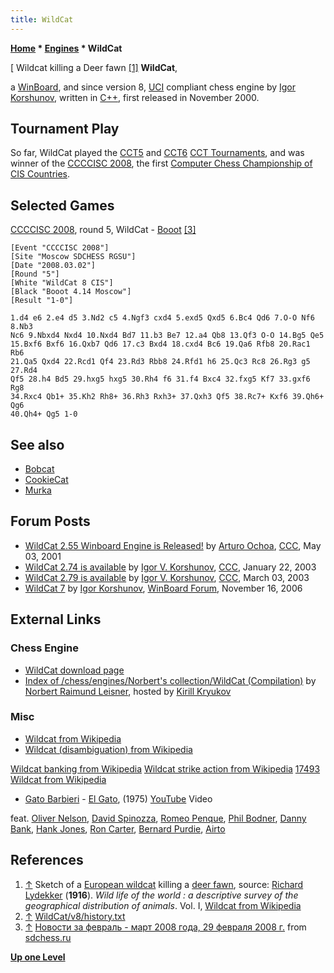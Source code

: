 ```yaml
---
title: WildCat
---
```

**[Home](Home "Home") \* [Engines](Engines "Engines") \* WildCat**



[ Wildcat killing a Deer fawn <a id="cite-note-1" href="#cite-ref-1">[1]</a>
**WildCat**,  

a [WinBoard](WinBoard "WinBoard"), and since version 8, [UCI](UCI "UCI") compliant chess engine by [Igor Korshunov](Igor_Korshunov "Igor Korshunov"), written in [C++](Cpp "Cpp"), first released in November 2000. 



## Tournament Play


So far, WildCat played the [CCT5](CCT5 "CCT5") and [CCT6](CCT6 "CCT6") [CCT Tournaments](CCT_Tournaments "CCT Tournaments"), and was winner of the [CCCCISC 2008](CCCCISC_2008 "CCCCISC 2008"), the first [Computer Chess Championship of CIS Countries](Computer_Chess_Championship_of_CIS_Countries "Computer Chess Championship of CIS Countries"). 



## Selected Games


[CCCCISC 2008](CCCCISC_2008 "CCCCISC 2008"), round 5, WildCat - [Booot](Booot "Booot") <a id="cite-note-3" href="#cite-ref-3">[3]</a>




```
[Event "CCCCISC 2008"]
[Site "Moscow SDCHESS RGSU"]
[Date "2008.03.02"]
[Round "5"]
[White "WildCat 8 CIS"]
[Black "Booot 4.14 Moscow"]
[Result "1-0"]

1.d4 e6 2.e4 d5 3.Nd2 c5 4.Ngf3 cxd4 5.exd5 Qxd5 6.Bc4 Qd6 7.O-O Nf6 8.Nb3 
Nc6 9.Nbxd4 Nxd4 10.Nxd4 Bd7 11.b3 Be7 12.a4 Qb8 13.Qf3 O-O 14.Bg5 Qe5 
15.Bxf6 Bxf6 16.Qxb7 Qd6 17.c3 Bxd4 18.cxd4 Bc6 19.Qa6 Rfb8 20.Rac1 Rb6 
21.Qa5 Qxd4 22.Rcd1 Qf4 23.Rd3 Rbb8 24.Rfd1 h6 25.Qc3 Rc8 26.Rg3 g5 27.Rd4 
Qf5 28.h4 Bd5 29.hxg5 hxg5 30.Rh4 f6 31.f4 Bxc4 32.fxg5 Kf7 33.gxf6 Rg8 
34.Rxc4 Qb1+ 35.Kh2 Rh8+ 36.Rh3 Rxh3+ 37.Qxh3 Qf5 38.Rc7+ Kxf6 39.Qh6+ Qg6 
40.Qh4+ Qg5 1-0

```

## See also


* [Bobcat](Bobcat "Bobcat")
* [CookieCat](CookieCat "CookieCat")
* [Murka](Murka "Murka")


## Forum Posts


* [WildCat 2.55 Winboard Engine is Released!](https://www.stmintz.com/ccc/index.php?id=167664) by [Arturo Ochoa](Arturo_Ochoa "Arturo Ochoa"), [CCC](CCC "CCC"), May 03, 2001
* [WildCat 2.74 is available](https://www.stmintz.com/ccc/index.php?id=278919) by [Igor V. Korshunov](Igor_Korshunov "Igor Korshunov"), [CCC](CCC "CCC"), January 22, 2003
* [WildCat 2.79 is available](https://www.stmintz.com/ccc/index.php?id=288832) by [Igor V. Korshunov](Igor_Korshunov "Igor Korshunov"), [CCC](CCC "CCC"), March 03, 2003
* [WildCat 7](http://www.open-aurec.com/wbforum/viewtopic.php?f=2&t=5876) by [Igor Korshunov](Igor_Korshunov "Igor Korshunov"), [WinBoard Forum](Computer_Chess_Forums "Computer Chess Forums"), November 16, 2006


## External Links


### Chess Engine


* [WildCat download page](http://www.igorkorshunov.narod.ru/WildCat/)
* [Index of /chess/engines/Norbert's collection/WildCat (Compilation)](http://kirr.homeunix.org/chess/engines/Norbert%27s%20collection/WildCat%20%28Compilation%29/) by [Norbert Raimund Leisner](Norbert_Raimund_Leisner "Norbert Raimund Leisner"), hosted by [Kirill Kryukov](Kirill_Kryukov "Kirill Kryukov")


### Misc


* [Wildcat from Wikipedia](https://en.wikipedia.org/wiki/Wildcat)
* [Wildcat (disambiguation) from Wikipedia](https://en.wikipedia.org/wiki/Wildcat_%28disambiguation%29)


 [Wildcat banking from Wikipedia](https://en.wikipedia.org/wiki/Wildcat_banking)
 [Wildcat strike action from Wikipedia](https://en.wikipedia.org/wiki/Wildcat_strike_action)
 [17493 Wildcat from Wikipedia](https://en.wikipedia.org/wiki/17493_Wildcat)
* [Gato Barbieri](Category:Gato_Barbieri "Category:Gato Barbieri") - [El Gato](https://www.discogs.com/Gato-Barbieri-El-Gato/release/4411522), (1975) [YouTube](https://en.wikipedia.org/wiki/YouTube) Video


 feat. [Oliver Nelson](https://en.wikipedia.org/wiki/Oliver_Nelson), [David Spinozza](https://en.wikipedia.org/wiki/David_Spinozza), [Romeo Penque](https://www.discogs.com/de/artist/255113-Romeo-Penque), [Phil Bodner](https://en.wikipedia.org/wiki/Phil_Bodner), [Danny Bank](https://en.wikipedia.org/wiki/Danny_Bank), [Hank Jones](https://en.wikipedia.org/wiki/Hank_Jones), [Ron Carter](Category:Ron_Carter "Category:Ron Carter"), [Bernard Purdie](https://en.wikipedia.org/wiki/Bernard_Purdie), [Airto](Category:Airto_Moreira "Category:Airto Moreira")
 
## References


1. <a id="cite-ref-1" href="#cite-note-1">↑</a> Sketch of a [European wildcat](https://en.wikipedia.org/wiki/European_wildcat) killing a [deer fawn](https://en.wikipedia.org/wiki/Deer), source: [Richard Lydekker](https://en.wikipedia.org/wiki/Richard_Lydekker) (**1916**). *Wild life of the world : a descriptive survey of the geographical distribution of animals*. Vol. I, [Wildcat from Wikipedia](https://en.wikipedia.org/wiki/Wildcat)
2. <a id="cite-ref-2" href="#cite-note-2">↑</a> [WildCat/v8/history.txt](http://kirr.homeunix.org/chess/engines/Norbert%27s%20collection/WildCat%20%28Compilation%29/v8/history.txt)
3. <a id="cite-ref-3" href="#cite-note-3">↑</a> [Новости за февраль - март 2008 года, 29 февраля 2008 г.](http://www.sdchess.ru/febr_march_08.htm) from [sdchess.ru](http://www.sdchess.ru/)

**[Up one Level](Engines "Engines")**







 
